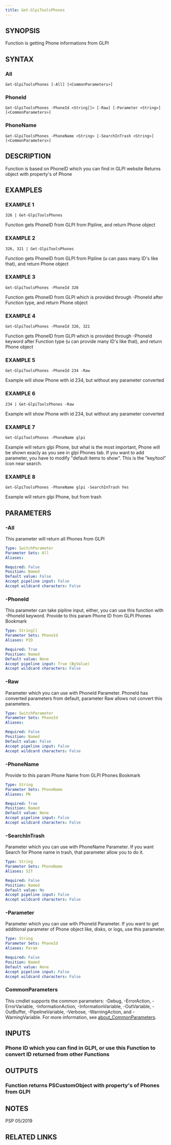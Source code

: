 ```yaml
---
title: Get-GlpiToolsPhones
---
```


## SYNOPSIS
Function is getting Phone informations from GLPI

## SYNTAX

### All
```
Get-GlpiToolsPhones [-All] [<CommonParameters>]
```

### PhoneId
```
Get-GlpiToolsPhones -PhoneId <String[]> [-Raw] [-Parameter <String>] [<CommonParameters>]
```

### PhoneName
```
Get-GlpiToolsPhones -PhoneName <String> [-SearchInTrash <String>] [<CommonParameters>]
```

## DESCRIPTION
Function is based on PhoneID which you can find in GLPI website
Returns object with property's of Phone

## EXAMPLES

### EXAMPLE 1
```
326 | Get-GlpiToolsPhones
```

Function gets PhoneID from GLPI from Pipline, and return Phone object

### EXAMPLE 2
```
326, 321 | Get-GlpiToolsPhones
```

Function gets PhoneID from GLPI from Pipline (u can pass many ID's like that), and return Phone object

### EXAMPLE 3
```
Get-GlpiToolsPhones -PhoneId 326
```

Function gets PhoneID from GLPI which is provided through -PhoneId after Function type, and return Phone object

### EXAMPLE 4
```
Get-GlpiToolsPhones -PhoneId 326, 321
```

Function gets PhoneID from GLPI which is provided through -PhoneId keyword after Function type (u can provide many ID's like that), and return Phone object

### EXAMPLE 5
```
Get-GlpiToolsPhones -PhoneId 234 -Raw
```

Example will show Phone with id 234, but without any parameter converted

### EXAMPLE 6
```
234 | Get-GlpiToolsPhones -Raw
```

Example will show Phone with id 234, but without any parameter converted

### EXAMPLE 7
```
Get-GlpiToolsPhones -PhoneName glpi
```

Example will return glpi Phone, but what is the most important, Phone will be shown exacly as you see in glpi Phones tab.
If you want to add parameter, you have to modify "default items to show".
This is the "key/tool" icon near search.

### EXAMPLE 8
```
Get-GlpiToolsPhones -PhoneName glpi -SearchInTrash Yes
```

Example will return glpi Phone, but from trash

## PARAMETERS

### -All
This parameter will return all Phones from GLPI

```yaml
Type: SwitchParameter
Parameter Sets: All
Aliases:

Required: False
Position: Named
Default value: False
Accept pipeline input: False
Accept wildcard characters: False
```

### -PhoneId
This parameter can take pipline input, either, you can use this function with -PhoneId keyword.
Provide to this param Phone ID from GLPI Phones Bookmark

```yaml
Type: String[]
Parameter Sets: PhoneId
Aliases: PID

Required: True
Position: Named
Default value: None
Accept pipeline input: True (ByValue)
Accept wildcard characters: False
```

### -Raw
Parameter which you can use with PhoneId Parameter.
PhoneId has converted parameters from default, parameter Raw allows not convert this parameters.

```yaml
Type: SwitchParameter
Parameter Sets: PhoneId
Aliases:

Required: False
Position: Named
Default value: False
Accept pipeline input: False
Accept wildcard characters: False
```

### -PhoneName
Provide to this param Phone Name from GLPI Phones Bookmark

```yaml
Type: String
Parameter Sets: PhoneName
Aliases: PN

Required: True
Position: Named
Default value: None
Accept pipeline input: False
Accept wildcard characters: False
```

### -SearchInTrash
Parameter which you can use with PhoneName Parameter.
If you want Search for Phone name in trash, that parameter allow you to do it.

```yaml
Type: String
Parameter Sets: PhoneName
Aliases: SIT

Required: False
Position: Named
Default value: No
Accept pipeline input: False
Accept wildcard characters: False
```

### -Parameter
Parameter which you can use with PhoneId Parameter. 
If you want to get additional parameter of Phone object like, disks, or logs, use this parameter.

```yaml
Type: String
Parameter Sets: PhoneId
Aliases: Param

Required: False
Position: Named
Default value: None
Accept pipeline input: False
Accept wildcard characters: False
```

### CommonParameters
This cmdlet supports the common parameters: -Debug, -ErrorAction, -ErrorVariable, -InformationAction, -InformationVariable, -OutVariable, -OutBuffer, -PipelineVariable, -Verbose, -WarningAction, and -WarningVariable. For more information, see [about_CommonParameters](http://go.microsoft.com/fwlink/?LinkID=113216).

## INPUTS

### Phone ID which you can find in GLPI, or use this Function to convert ID returned from other Functions
## OUTPUTS

### Function returns PSCustomObject with property's of Phones from GLPI
## NOTES
PSP 05/2019

## RELATED LINKS
